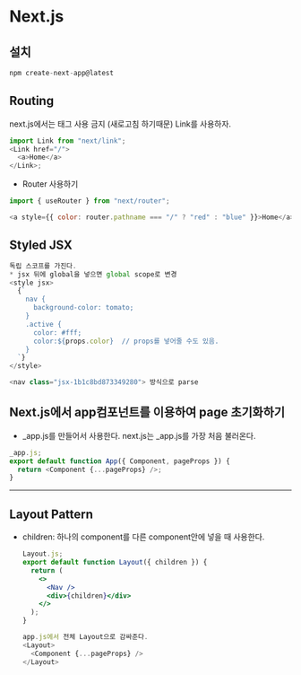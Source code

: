 # Next.js

## 설치

```js
npm create-next-app@latest
```

## Routing

next.js에서는 <a> 태그 사용 금지 (새로고침 하기때문)
Link를 사용하자.

```js
import Link from "next/link";
<Link href="/">
  <a>Home</a>
</Link>;
```

- Router 사용하기

```js
import { useRouter } from "next/router";

<a style={{ color: router.pathname === "/" ? "red" : "blue" }}>Home</a>;
```

## Styled JSX

```js
독립 스코프를 가진다.
* jsx 뒤에 global을 넣으면 global scope로 변경
<style jsx>
  {`
    nav {
      background-color: tomato;
    }
    .active {
      color: #fff;
      color:${props.color}  // props를 넣어줄 수도 있음.
    }
  `}
</style>

<nav class="jsx-1b1c8bd873349280"> 방식으로 parse
```

## Next.js에서 app컴포넌트를 이용하여 page 초기화하기

- \_app.js를 만들어서 사용한다.
  next.js는 \_app.js를 가장 처음 불러온다.

```js
_app.js;
export default function App({ Component, pageProps }) {
  return <Component {...pageProps} />;
}
```

---

## Layout Pattern

- children: 하나의 component를 다른 component안에 넣을 때 사용한다.

  ```jsx
  Layout.js;
  export default function Layout({ children }) {
    return (
      <>
        <Nav />
        <div>{children}</div>
      </>
    );
  }
  ```

  ```js
  app.js에서 전체 Layout으로 감싸준다.
  <Layout>
    <Component {...pageProps} />
  </Layout>
  ```

